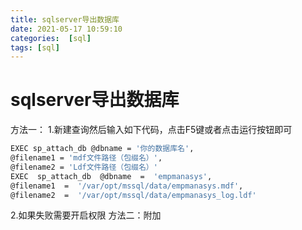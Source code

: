 ```yaml
---
title: sqlserver导出数据库
date: 2021-05-17 10:59:10
categories:  [sql]
tags: [sql]
---
```



<!--more-->


# sqlserver导出数据库


方法一：
1.新建查询然后输入如下代码，点击F5键或者点击运行按钮即可
```bash
EXEC sp_attach_db @dbname = '你的数据库名',
@filename1 = 'mdf文件路径（包缀名）',
@filename2 = 'Ldf文件路径（包缀名）'
EXEC  sp_attach_db  @dbname  =  'empmanasys',     
@filename1  =  '/var/opt/mssql/data/empmanasys.mdf',     
@filename2  =  '/var/opt/mssql/data/empmanasys_log.ldf'
```
2.如果失败需要开启权限
方法二：附加